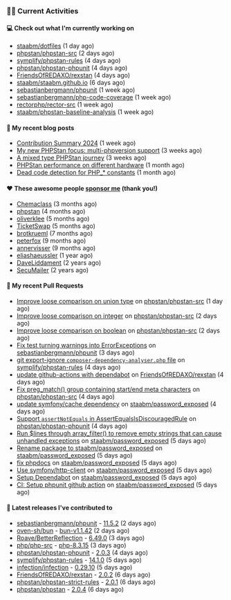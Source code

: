 ### 👨‍💻 Current Activities


#### 💻 Check out what I'm currently working on

- [staabm/dotfiles](https://github.com/staabm/dotfiles) (1 day ago)
- [phpstan/phpstan-src](https://github.com/phpstan/phpstan-src) (2 days ago)
- [symplify/phpstan-rules](https://github.com/symplify/phpstan-rules) (4 days ago)
- [phpstan/phpstan-phpunit](https://github.com/phpstan/phpstan-phpunit) (4 days ago)
- [FriendsOfREDAXO/rexstan](https://github.com/FriendsOfREDAXO/rexstan) (4 days ago)
- [staabm/staabm.github.io](https://github.com/staabm/staabm.github.io) (6 days ago)
- [sebastianbergmann/phpunit](https://github.com/sebastianbergmann/phpunit) (1 week ago)
- [sebastianbergmann/php-code-coverage](https://github.com/sebastianbergmann/php-code-coverage) (1 week ago)
- [rectorphp/rector-src](https://github.com/rectorphp/rector-src) (1 week ago)
- [staabm/phpstan-baseline-analysis](https://github.com/staabm/phpstan-baseline-analysis) (1 week ago)


#### 📜 My recent blog posts

- [Contribution Summary 2024](https://staabm.github.io/2024/12/11/contribution-summary-2024.html) (1 week ago)
- [My new PHPStan focus: multi-phpversion support](https://staabm.github.io/2024/11/28/phpstan-php-version-in-scope.html) (3 weeks ago)
- [A mixed type PHPStan journey](https://staabm.github.io/2024/11/26/phpstan-mixed-types.html) (3 weeks ago)
- [PHPStan performance on different hardware](https://staabm.github.io/2024/11/17/phpstan-performance-on-different-hardware.html) (1 month ago)
- [Dead code detection for PHP_* constants](https://staabm.github.io/2024/11/14/phpstan-php-version-narrowing.html) (1 month ago)


#### ❤️ These awesome people [sponsor me](https://github.com/sponsors/staabm) (thank you!)

- [Chemaclass](https://github.com/Chemaclass) (3 months ago)
- [phpstan](https://github.com/phpstan) (4 months ago)
- [oliverklee](https://github.com/oliverklee) (5 months ago)
- [TicketSwap](https://github.com/TicketSwap) (5 months ago)
- [brotkrueml](https://github.com/brotkrueml) (7 months ago)
- [peterfox](https://github.com/peterfox) (9 months ago)
- [annervisser](https://github.com/annervisser) (9 months ago)
- [eliashaeussler](https://github.com/eliashaeussler) (1 year ago)
- [DaveLiddament](https://github.com/DaveLiddament) (2 years ago)
- [SecuMailer](https://github.com/SecuMailer) (2 years ago)


#### 🔨 My recent Pull Requests

- [Improve loose comparison on union type](https://github.com/phpstan/phpstan-src/pull/3750) on [phpstan/phpstan-src](https://github.com/phpstan/phpstan-src) (1 day ago)
- [Improve loose comparison on integer](https://github.com/phpstan/phpstan-src/pull/3748) on [phpstan/phpstan-src](https://github.com/phpstan/phpstan-src) (2 days ago)
- [Improve loose comparison on boolean](https://github.com/phpstan/phpstan-src/pull/3747) on [phpstan/phpstan-src](https://github.com/phpstan/phpstan-src) (2 days ago)
- [Fix test turning warnings into ErrorExceptions](https://github.com/sebastianbergmann/phpunit/pull/6089) on [sebastianbergmann/phpunit](https://github.com/sebastianbergmann/phpunit) (3 days ago)
- [git export-ignore `composer-dependency-analyser.php` file](https://github.com/symplify/phpstan-rules/pull/157) on [symplify/phpstan-rules](https://github.com/symplify/phpstan-rules) (4 days ago)
- [update github-actions with dependabot](https://github.com/FriendsOfREDAXO/rexstan/pull/796) on [FriendsOfREDAXO/rexstan](https://github.com/FriendsOfREDAXO/rexstan) (4 days ago)
- [Fix preg_match() group containing start/end meta characters](https://github.com/phpstan/phpstan-src/pull/3740) on [phpstan/phpstan-src](https://github.com/phpstan/phpstan-src) (4 days ago)
- [update symfony/cache dependency](https://github.com/staabm/password_exposed/pull/9) on [staabm/password_exposed](https://github.com/staabm/password_exposed) (4 days ago)
- [Support `assertNotEquals` in AssertEqualsIsDiscouragedRule](https://github.com/phpstan/phpstan-phpunit/pull/219) on [phpstan/phpstan-phpunit](https://github.com/phpstan/phpstan-phpunit) (4 days ago)
- [Run $lines through array_filter() to remove empty strings that can cause unhandled exceptions](https://github.com/staabm/password_exposed/pull/8) on [staabm/password_exposed](https://github.com/staabm/password_exposed) (5 days ago)
- [Rename package to staabm/password_exposed](https://github.com/staabm/password_exposed/pull/7) on [staabm/password_exposed](https://github.com/staabm/password_exposed) (5 days ago)
- [fix phpdocs](https://github.com/staabm/password_exposed/pull/4) on [staabm/password_exposed](https://github.com/staabm/password_exposed) (5 days ago)
- [Use symfony/http-client](https://github.com/staabm/password_exposed/pull/3) on [staabm/password_exposed](https://github.com/staabm/password_exposed) (5 days ago)
- [Setup Dependabot](https://github.com/staabm/password_exposed/pull/2) on [staabm/password_exposed](https://github.com/staabm/password_exposed) (5 days ago)
- [CI: Setup phpunit github action](https://github.com/staabm/password_exposed/pull/1) on [staabm/password_exposed](https://github.com/staabm/password_exposed) (5 days ago)


#### 🔭 Latest releases I've contributed to

- [sebastianbergmann/phpunit](https://github.com/sebastianbergmann/phpunit) - [11.5.2](https://github.com/sebastianbergmann/phpunit/releases/tag/11.5.2) (2 days ago)
- [oven-sh/bun](https://github.com/oven-sh/bun) - [bun-v1.1.42](https://github.com/oven-sh/bun/releases/tag/bun-v1.1.42) (2 days ago)
- [Roave/BetterReflection](https://github.com/Roave/BetterReflection) - [6.49.0](https://github.com/Roave/BetterReflection/releases/tag/6.49.0) (3 days ago)
- [php/php-src](https://github.com/php/php-src) - [php-8.3.15](https://github.com/php/php-src/releases/tag/php-8.3.15) (3 days ago)
- [phpstan/phpstan-phpunit](https://github.com/phpstan/phpstan-phpunit) - [2.0.3](https://github.com/phpstan/phpstan-phpunit/releases/tag/2.0.3) (4 days ago)
- [symplify/phpstan-rules](https://github.com/symplify/phpstan-rules) - [14.1.0](https://github.com/symplify/phpstan-rules/releases/tag/14.1.0) (5 days ago)
- [infection/infection](https://github.com/infection/infection) - [0.29.10](https://github.com/infection/infection/releases/tag/0.29.10) (5 days ago)
- [FriendsOfREDAXO/rexstan](https://github.com/FriendsOfREDAXO/rexstan) - [2.0.2](https://github.com/FriendsOfREDAXO/rexstan/releases/tag/2.0.2) (6 days ago)
- [phpstan/phpstan-strict-rules](https://github.com/phpstan/phpstan-strict-rules) - [2.0.1](https://github.com/phpstan/phpstan-strict-rules/releases/tag/2.0.1) (6 days ago)
- [phpstan/phpstan](https://github.com/phpstan/phpstan) - [2.0.4](https://github.com/phpstan/phpstan/releases/tag/2.0.4) (6 days ago)
